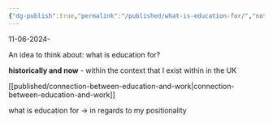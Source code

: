 ```yaml
---
{"dg-publish":true,"permalink":"/published/what-is-education-for/","noteIcon":""}
---
```


11-06-2024-

An idea to think about: what is education for?

**historically and now** - within the context that I exist within in the UK

[[published/connection-between-education-and-work\|connection-between-education-and-work]]

what is education for -> in regards to my positionality

